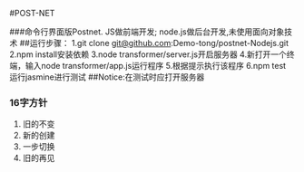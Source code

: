 #POST-NET

###命令行界面版Postnet.
JS做前端开发; node.js做后台开发,未使用面向对象技术
##运行步骤：
    1.git clone git@github.com:Demo-tong/postnet-Nodejs.git
    2.npm install安装依赖
    3.node transformer/server.js开启服务器
    4.新打开一个终端，输入node transformer/app.js运行程序
    5.根据提示执行该程序
    6.npm test 运行jasmine进行测试
##Notice:在测试时应打开服务器

### 16字方针
1. 旧的不变
2. 新的创建
3. 一步切换
4. 旧的再见
